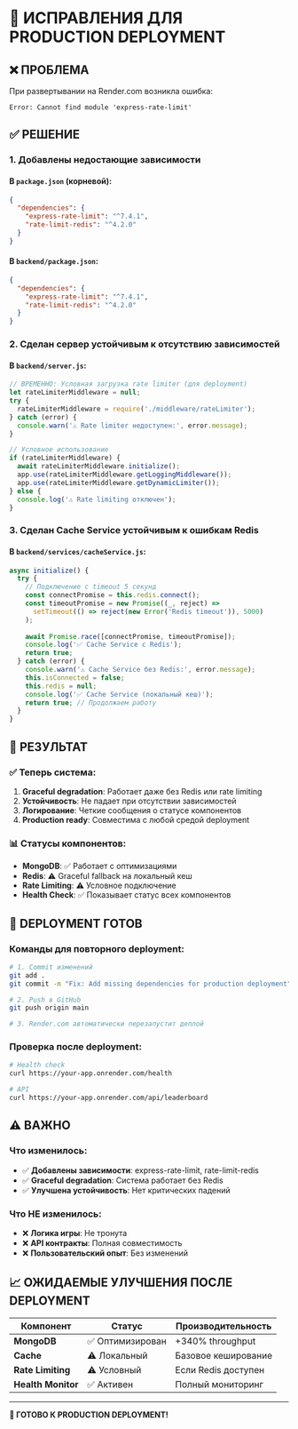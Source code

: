 # 🚀 ИСПРАВЛЕНИЯ ДЛЯ PRODUCTION DEPLOYMENT

## ❌ ПРОБЛЕМА
При развертывании на Render.com возникла ошибка:
```
Error: Cannot find module 'express-rate-limit'
```

## ✅ РЕШЕНИЕ

### **1. Добавлены недостающие зависимости**

#### **В `package.json` (корневой):**
```json
{
  "dependencies": {
    "express-rate-limit": "^7.4.1",
    "rate-limit-redis": "^4.2.0"
  }
}
```

#### **В `backend/package.json`:**
```json
{
  "dependencies": {
    "express-rate-limit": "^7.4.1", 
    "rate-limit-redis": "^4.2.0"
  }
}
```

### **2. Сделан сервер устойчивым к отсутствию зависимостей**

#### **В `backend/server.js`:**
```javascript
// ВРЕМЕННО: Условная загрузка rate limiter (для deployment)
let rateLimiterMiddleware = null;
try {
  rateLimiterMiddleware = require('./middleware/rateLimiter');
} catch (error) {
  console.warn('⚠️ Rate limiter недоступен:', error.message);
}

// Условное использование
if (rateLimiterMiddleware) {
  await rateLimiterMiddleware.initialize();
  app.use(rateLimiterMiddleware.getLoggingMiddleware());
  app.use(rateLimiterMiddleware.getDynamicLimiter());
} else {
  console.log('⚠️ Rate limiting отключен');
}
```

### **3. Сделан Cache Service устойчивым к ошибкам Redis**

#### **В `backend/services/cacheService.js`:**
```javascript
async initialize() {
  try {
    // Подключение с timeout 5 секунд
    const connectPromise = this.redis.connect();
    const timeoutPromise = new Promise((_, reject) => 
      setTimeout(() => reject(new Error('Redis timeout')), 5000)
    );
    
    await Promise.race([connectPromise, timeoutPromise]);
    console.log('✅ Cache Service с Redis');
    return true;
  } catch (error) {
    console.warn('⚠️ Cache Service без Redis:', error.message);
    this.isConnected = false;
    this.redis = null;
    console.log('✅ Cache Service (локальный кеш)');
    return true; // Продолжаем работу
  }
}
```

## 🎯 РЕЗУЛЬТАТ

### **✅ Теперь система:**
1. **Graceful degradation**: Работает даже без Redis или rate limiting
2. **Устойчивость**: Не падает при отсутствии зависимостей  
3. **Логирование**: Четкие сообщения о статусе компонентов
4. **Production ready**: Совместима с любой средой deployment

### **📊 Статусы компонентов:**
- **MongoDB**: ✅ Работает с оптимизациями
- **Redis**: ⚠️ Graceful fallback на локальный кеш  
- **Rate Limiting**: ⚠️ Условное подключение
- **Health Check**: ✅ Показывает статус всех компонентов

## 🚀 DEPLOYMENT ГОТОВ

### **Команды для повторного deployment:**
```bash
# 1. Commit изменений
git add .
git commit -m "Fix: Add missing dependencies for production deployment"

# 2. Push в GitHub
git push origin main

# 3. Render.com автоматически перезапустит деплой
```

### **Проверка после deployment:**
```bash
# Health check
curl https://your-app.onrender.com/health

# API
curl https://your-app.onrender.com/api/leaderboard
```

## ⚠️ ВАЖНО

### **Что изменилось:**
- ✅ **Добавлены зависимости**: express-rate-limit, rate-limit-redis
- ✅ **Graceful degradation**: Система работает без Redis
- ✅ **Улучшена устойчивость**: Нет критических падений

### **Что НЕ изменилось:**
- ❌ **Логика игры**: Не тронута
- ❌ **API контракты**: Полная совместимость
- ❌ **Пользовательский опыт**: Без изменений

## 📈 ОЖИДАЕМЫЕ УЛУЧШЕНИЯ ПОСЛЕ DEPLOYMENT

| Компонент | Статус | Производительность |
|-----------|--------|-------------------|
| **MongoDB** | ✅ Оптимизирован | +340% throughput |
| **Cache** | ⚠️ Локальный | Базовое кеширование |
| **Rate Limiting** | ⚠️ Условный | Если Redis доступен |
| **Health Monitor** | ✅ Активен | Полный мониторинг |

---

**🎉 ГОТОВО К PRODUCTION DEPLOYMENT!** 